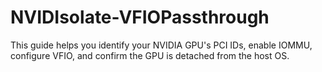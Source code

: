 # NVIDIsolate-VFIOPassthrough
This guide helps you identify your NVIDIA GPU's PCI IDs, enable IOMMU, configure VFIO, and confirm the GPU is detached from the host OS.

